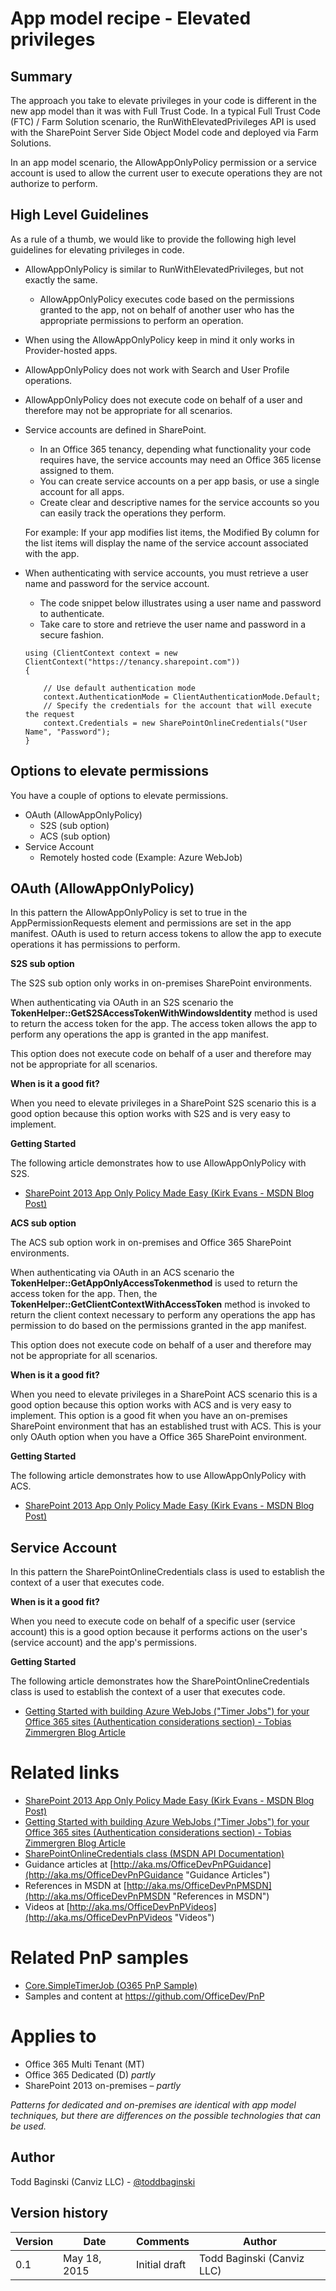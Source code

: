 App model recipe - Elevated privileges
======================================

Summary
-------

The approach you take to elevate privileges in your code is different in the new app model than it was with Full Trust Code.  In a typical Full Trust Code (FTC) / Farm Solution scenario, the RunWithElevatedPrivileges  API is used with the SharePoint Server Side Object Model code and deployed via Farm Solutions.

In an app model scenario, the AllowAppOnlyPolicy permission or a service account is used to allow the current user to execute operations they are not authorize to perform.

High Level Guidelines
---------------------

As a rule of a thumb, we would like to provide the following high level guidelines for elevating privileges in code.

- AllowAppOnlyPolicy is similar to RunWithElevatedPrivileges, but not exactly the same.
	+ AllowAppOnlyPolicy executes code based on the permissions granted to the app, not on behalf of another user who has the appropriate permissions to perform an operation.
- When using the AllowAppOnlyPolicy keep in mind it only works in Provider-hosted apps.
- AllowAppOnlyPolicy does not work with Search and User Profile operations.
- AllowAppOnlyPolicy does not execute code on behalf of a user and therefore may not be appropriate for all scenarios.
- Service accounts are defined in SharePoint.
	+ In an Office 365 tenancy, depending what functionality your code requires have, the service accounts may need an Office 365 license assigned to them.
	+ You can create service accounts on a per app basis, or use a single account for all apps.
	+ Create clear and descriptive names for the service accounts so you can easily track the operations they perform.
	
	For example: If your app modifies list items, the Modified By column for the list items will display the name of the service account associated with the app.

- When authenticating with service accounts, you must retrieve a user name and password for the service account.
	+ The code snippet below illustrates using a user name and password to authenticate.
	+ Take care to store and retrieve the user name and password in a secure fashion.

	```
	using (ClientContext context = new ClientContext("https://tenancy.sharepoint.com"))
	{
	
		// Use default authentication mode
		context.AuthenticationMode = ClientAuthenticationMode.Default;	
		// Specify the credentials for the account that will execute the request
		context.Credentials = new SharePointOnlineCredentials("User Name", "Password");
	}
	```

Options to elevate permissions
------------------------------

You have a couple of options to elevate permissions.

- OAuth (AllowAppOnlyPolicy)
	+ S2S (sub option)
	+ ACS (sub option)
- Service Account
	+ Remotely hosted code (Example: Azure WebJob)

OAuth (AllowAppOnlyPolicy)
--------------------------
In this pattern the AllowAppOnlyPolicy is set to true in the AppPermissionRequests element and permissions are set in the app manifest. OAuth is used to return access tokens to allow the app to execute operations it has permissions to perform.

**S2S sub option**

The S2S sub option only works in on-premises SharePoint environments.

When authenticating via OAuth in an S2S scenario the **TokenHelper::GetS2SAccessTokenWithWindowsIdentity** method is used to return the access token for the app.  The access token allows the app to perform any operations the app is granted in the app manifest.

This option does not execute code on behalf of a user and therefore may not be appropriate for all scenarios.

**When is it a good fit?**

When you need to elevate privileges in a SharePoint S2S scenario this is a good option because this option works with S2S and is very easy to implement.

**Getting Started**

The following article demonstrates how to use AllowAppOnlyPolicy with S2S.

- [SharePoint 2013 App Only Policy Made Easy (Kirk Evans - MSDN Blog Post)](http://blogs.msdn.com/b/kaevans/archive/2013/02/23/sharepoint-2013-app-only-policy-made-easy.aspx)

**ACS sub option**

The ACS sub option work in on-premises and Office 365 SharePoint environments.

When authenticating via OAuth in an ACS scenario the **TokenHelper::GetAppOnlyAccessTokenmethod** is used to return the access token for the app.  Then, the **TokenHelper::GetClientContextWithAccessToken** method is invoked to return the client context necessary to perform any operations the app has permission to do based on the permissions granted in the app manifest.

This option does not execute code on behalf of a user and therefore may not be appropriate for all scenarios.

**When is it a good fit?**

When you need to elevate privileges in a SharePoint ACS scenario this is a good option because this option works with ACS and is very easy to implement.  This option is a good fit when you have an on-premises SharePoint environment that has an established trust with ACS.  This is your only OAuth option when you have a Office 365 SharePoint environment.

**Getting Started**

The following article demonstrates how to use AllowAppOnlyPolicy with ACS.

- [SharePoint 2013 App Only Policy Made Easy (Kirk Evans - MSDN Blog Post)](http://blogs.msdn.com/b/kaevans/archive/2013/02/23/sharepoint-2013-app-only-policy-made-easy.aspx)

Service Account
---------------
In this pattern the SharePointOnlineCredentials class is used to establish the context of a user that executes code.

**When is it a good fit?**

When you need to execute code on behalf of a specific user (service account) this is a good option because it performs actions on the user's (service account) and the app's permissions.

**Getting Started**

The following article demonstrates how the SharePointOnlineCredentials class is used to establish the context of a user that executes code.

- [Getting Started with building Azure WebJobs ("Timer Jobs") for your Office 365 sites (Authentication considerations section) - Tobias Zimmergren Blog Article](http://azure.microsoft.com/en-us/documentation/articles/websites-dotnet-deploy-webjobs/)

Related links
=============
- [SharePoint 2013 App Only Policy Made Easy (Kirk Evans - MSDN Blog Post)](http://blogs.msdn.com/b/kaevans/archive/2013/02/23/sharepoint-2013-app-only-policy-made-easy.aspx)
- [Getting Started with building Azure WebJobs ("Timer Jobs") for your Office 365 sites (Authentication considerations section) - Tobias Zimmergren Blog Article](http://azure.microsoft.com/en-us/documentation/articles/websites-dotnet-deploy-webjobs/)
- [SharePointOnlineCredentials class (MSDN API Documentation)](https://msdn.microsoft.com/en-us/library/microsoft.sharepoint.client.sharepointonlinecredentials.aspx)
- Guidance articles at [http://aka.ms/OfficeDevPnPGuidance](http://aka.ms/OfficeDevPnPGuidance "Guidance Articles")
- References in MSDN at [http://aka.ms/OfficeDevPnPMSDN](http://aka.ms/OfficeDevPnPMSDN "References in MSDN")
- Videos at [http://aka.ms/OfficeDevPnPVideos](http://aka.ms/OfficeDevPnPVideos "Videos")

Related PnP samples
===================

- [Core.SimpleTimerJob (O365 PnP Sample)](https://github.com/OfficeDev/PnP/tree/dev/Samples/Core.SimpleTimerJob)
- Samples and content at https://github.com/OfficeDev/PnP

Applies to
==========
- Office 365 Multi Tenant (MT)
- Office 365 Dedicated (D) *partly*
- SharePoint 2013 on-premises – *partly*

*Patterns for dedicated and on-premises are identical with app model techniques, but there are differences on the possible technologies that can be used.*

Author
------
Todd Baginski (Canviz LLC) - [@toddbaginski](https://twitter.com/toddbaginski)

Version history
---------------
Version  | Date | Comments | Author
---------| -----| ---------| ------
0.1  | May 18, 2015 | Initial draft | Todd Baginski (Canviz LLC)
